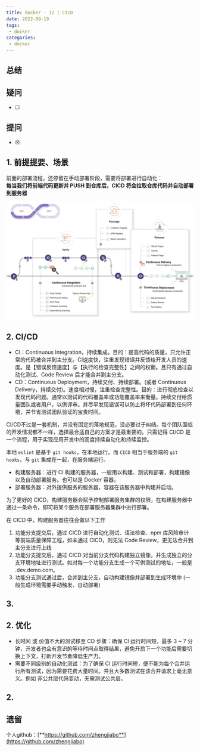```yaml
---
title: docker - 12 | CICD
date: 2022-09-19
tags:
 - docker
categories: 
 - docker
---
```

 



## 总结





## 疑问
- [ ] 







## 提问
- [x] 






  
## 1. 前提提要、场景
前面的部署流程，还停留在手动部署阶段，需要将部署进行自动化：     
**每当我们将前端代码更新并 PUSH 到仓库后，CICD 将会拉取仓库代码并自动部署到服务器**     

![](./220919/1.png)



## 2. CI/CD
- CI：Continuous Integration，持续集成。目的：提高代码的质量，只允许正常的代码被合并到主分支。CI速度快，注重发现错误并反馈给开发人员的速度。是【错误反馈速度】与【执行的检查完整性】之间的权衡。且只有通过自动化测试、Code Review 后才能合并到主分支。
- CD：Continuous Deployment，持续交付、持续部署。(或者 Continuous Delivery，持续交付)。速度相对慢，注重检查完整性。目的：进行彻底检查以发现代码问题。通常以测试的代码覆盖率或功能覆盖率来衡量。持续交付给质量团队或者用户，以供评审。并尽早发现错误可以防止将坏代码部署到任何环境，并节省测试团队验证的宝贵时间。

CI/CD不过是一套机制，并没有固定的落地规范，没必要过于纠结。每个团队面临的开发情况都不一样，选择最合适自己的方案才是最重要的。只需记得 CI/CD 是一个流程，用于实现应用开发中的高度持续自动化和持续监控。              

本地 `eslint` 是基于 `git hooks`，在本地运行。而 `CICD` 相当于服务端的 `git hooks`，与 `git` 集成在一起，在服务端运行。      

- 构建服务器：进行 CI 构建的服务器，一般用以构建、测试和部署，构建镜像以及自动部署服务。也可以是 Docker 容器。
- 部署服务器：对外提供服务的服务器，容器在该服务器中构建并启动。


为了更好的 CICD，构建服务器会赋予控制部署服务集群的权限，在构建服务器中通过一条命令，即可将某个服务在部署服务器集群中进行部署。


在 CICD 中，构建服务器往往会做以下工作
1. 功能分支提交后，通过 CICD 进行自动化测试、语法检查、npm 库风险审计等前端质量保障工程，如未通过 CICD，则无法 Code Review，更无法合并到主分支进行上线
2. 功能分支提交后，通过 CICD 对当前分支代码构建独立镜像，并生成独立的分支环境地址进行测试。如对每一个功能分支生成一个可供测试的地址，一般是 <branch>.dev.demo.com。
3. 功能分支测试通过后，合并到主分支，自动构建镜像并部署到生成环境中 (一般生成环境需要手动触发、自动部署)



## 3. 




## 2. 优化
- 长时间 或 价值不大的测试移至 CD 步骤：确保 CI 运行时间短，最多 3 ~ 7 分钟，开发者也会有意识的等待时间点取得结果，避免开启下一个功能后需要切换上下文，打断开发节奏降低生产力。
- 需要不同级别的自动化测试：为了确保 CI 运行时间短，便不能为每个合并运行所有测试，因为需要花费大量时间。并且大多数测试在该合并请求上毫无意义。例如 非公共层代码变动，无需测试公共层。


## 2. 








## 遗留





个人github：[**https://github.com/zhengjiabo**](https://github.com/zhengjiabo) 